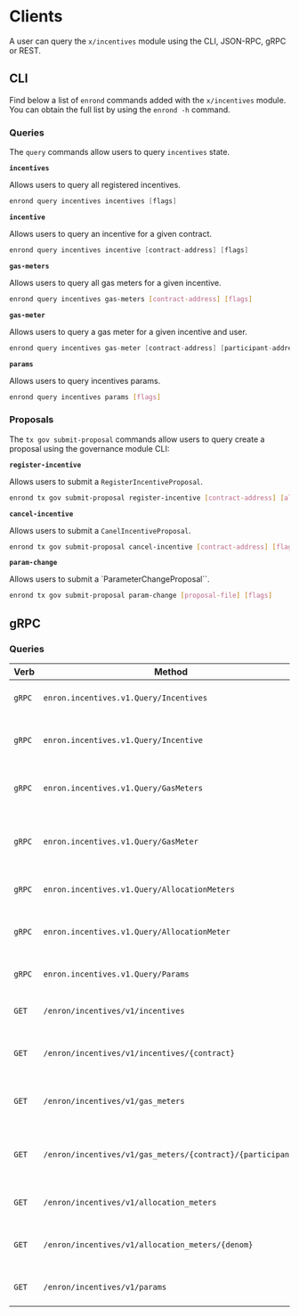 <!--
order: 8
-->

# Clients

A user can query the `x/incentives` module using the CLI, JSON-RPC, gRPC or REST.

## CLI

Find below a list of `enrond` commands added with the `x/incentives` module. You can obtain the full list by using the `enrond -h` command.

### Queries

The `query` commands allow users to query `incentives` state.

**`incentives`**

Allows users to query all registered incentives.

```go
enrond query incentives incentives [flags]
```

**`incentive`**

Allows users to query an incentive for a given contract.

```go
enrond query incentives incentive [contract-address] [flags]
```

**`gas-meters`**

Allows users to query all gas meters for a given incentive.

```bash
enrond query incentives gas-meters [contract-address] [flags]
```

**`gas-meter`**

Allows users to query a gas meter for a given incentive and user.

```go
enrond query incentives gas-meter [contract-address] [participant-address] [flags]
```

**`params`**

Allows users to query incentives params.

```bash
enrond query incentives params [flags]
```

### Proposals

The `tx gov submit-proposal` commands allow users to query create a proposal using the governance module CLI:

**`register-incentive`**

Allows users to submit a `RegisterIncentiveProposal`.

```bash
enrond tx gov submit-proposal register-incentive [contract-address] [allocation] [epochs] [flags]
```

**`cancel-incentive`**

Allows users to submit a `CanelIncentiveProposal`.

```bash
enrond tx gov submit-proposal cancel-incentive [contract-address] [flags]
```

**`param-change`**

Allows users to submit a `ParameterChangeProposal``.

```bash
enrond tx gov submit-proposal param-change [proposal-file] [flags]
```

## gRPC

### Queries

| Verb   | Method                                                     | Description                                   |
| ------ | ---------------------------------------------------------- | --------------------------------------------- |
| `gRPC` | `enron.incentives.v1.Query/Incentives`                     | Gets all registered incentives                |
| `gRPC` | `enron.incentives.v1.Query/Incentive`                      | Gets incentive for a given contract           |
| `gRPC` | `enron.incentives.v1.Query/GasMeters`                      | Gets gas meters for a given incentive         |
| `gRPC` | `enron.incentives.v1.Query/GasMeter`                       | Gets gas meter for a given incentive and user |
| `gRPC` | `enron.incentives.v1.Query/AllocationMeters`               | Gets all allocation meters                    |
| `gRPC` | `enron.incentives.v1.Query/AllocationMeter`                | Gets allocation meter for a denom             |
| `gRPC` | `enron.incentives.v1.Query/Params`                         | Gets incentives params                        |
| `GET`  | `/enron/incentives/v1/incentives`                          | Gets all registered incentives                |
| `GET`  | `/enron/incentives/v1/incentives/{contract}`               | Gets incentive for a given contract           |
| `GET`  | `/enron/incentives/v1/gas_meters`                          | Gets gas meters for a given incentive         |
| `GET`  | `/enron/incentives/v1/gas_meters/{contract}/{participant}` | Gets gas meter for a given incentive and user |
| `GET`  | `/enron/incentives/v1/allocation_meters`                   | Gets all allocation meters                    |
| `GET`  | `/enron/incentives/v1/allocation_meters/{denom}`           | Gets allocation meter for a denom             |
| `GET`  | `/enron/incentives/v1/params`                              | Gets incentives params                        |
